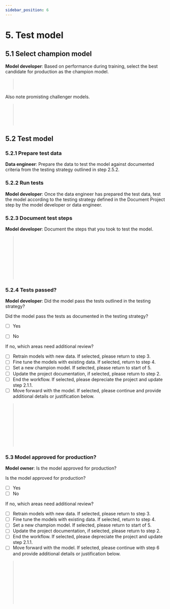 ```yaml
---
sidebar_position: 6
---
```


# 5. Test model

## 5.1 Select champion model 
**Model developer**: Based on performance during training, select the best candidate for production as the champion model. 
> </br> 
> </br> 

Also note promisting challenger models. 
> </br> 
> </br> 
> </br> 
> </br> 

## 5.2 Test model

### 5.2.1 Prepare test data
**Data engineer**: Prepare the data to test the model against documented criteria from the testing strategy outlined in step 2.5.2.

### 5.2.2 Run tests
**Model developer**: Once the data engineer has prepared the test data, test the model according to the testing strategy defined in the Document Project step by the model developer or data engineer.

### 5.2.3 Document test steps
**Model developer**: Document the steps that you took to test the model.

> </br> 
> </br> 
> </br> 
> </br> 
> </br> 
> </br> 
> </br> 
> </br> 

### 5.2.4 Tests passed?
**Model developer**: Did the model pass the tests outlined in the testing strategy?

Did the model pass the tests as documented in the testing strategy?

* [ ] Yes
* [ ] No


If no, which areas need additional review?

* [ ]  Retrain models with new data. If selected, please return to step 3.
* [ ]  Fine tune the models with existing data. If selected, return to step 4.
* [ ]  Set a new champion model. If selected, please return to start of 5.
* [ ]  Update the project documentation, if selected, please return to step 2.
* [ ]  End the workflow. If selected, please depreciate the project and update step 2.1.1.
* [ ]  Move forward with the model. If selected, please continue and provide additional details or justification below. 

> </br> 
> </br> 
> </br> 
> </br> 
> </br> 
> </br> 
> </br> 
> </br> 

### 5.3 Model approved for production?
**Model owner**: Is the model approved for production?

Is the model approved for production?

* [ ] Yes
* [ ] No

If no, which areas need additional review?

* [ ]  Retrain models with new data. If selected, please return to step 3.
* [ ]  Fine tune the models with existing data. If selected, return to step 4.
* [ ]  Set a new champion model. If selected, please return to start of 5.
* [ ]  Update the project documentation, if selected, please return to step 2.
* [ ]  End the workflow. If selected, please depreciate the project and update step 2.1.1.
* [ ]  Move forward with the model. If selected, please continue with step 6 and provide additional details or justification below. 

> </br> 
> </br> 
> </br> 
> </br> 
> </br> 
> </br> 
> </br> 
> </br> 

